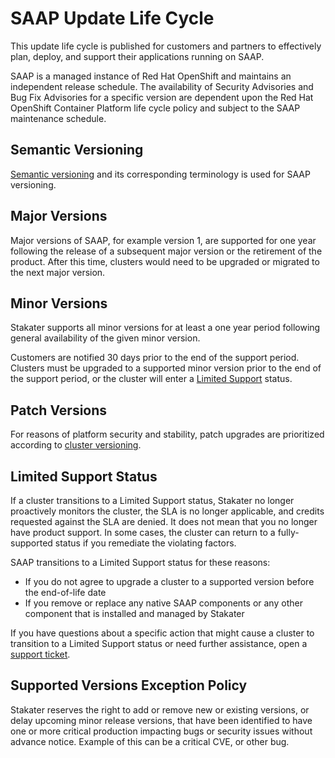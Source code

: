 # SAAP Update Life Cycle

This update life cycle is published for customers and partners to effectively plan, deploy, and support their applications running on SAAP.

SAAP is a managed instance of Red Hat OpenShift and maintains an independent release schedule. The availability of Security Advisories and Bug Fix Advisories for a specific version are dependent upon the Red Hat OpenShift Container Platform life cycle policy and subject to the SAAP maintenance schedule.

## Semantic Versioning

[Semantic versioning](https://semver.org/) and its corresponding terminology is used for SAAP versioning.

## Major Versions

Major versions of SAAP, for example version 1, are supported for one year following the release of a subsequent major version or the retirement of the product. After this time, clusters would need to be upgraded or migrated to the next major version.

## Minor Versions

Stakater supports all minor versions for at least a one year period following general availability of the given minor version.

Customers are notified 30 days prior to the end of the support period. Clusters must be upgraded to a supported minor version prior to the end of the support period, or the cluster will enter a [Limited Support](#limited-support-status) status.

## Patch Versions

For reasons of platform security and stability, patch upgrades are prioritized according to [cluster versioning](./responsibilities.md#change-management).

## Limited Support Status

If a cluster transitions to a Limited Support status, Stakater no longer proactively monitors the cluster, the SLA is no longer applicable, and credits requested against the SLA are denied. It does not mean that you no longer have product support. In some cases, the cluster can return to a fully-supported status if you remediate the violating factors.

SAAP transitions to a Limited Support status for these reasons:

- If you do not agree to upgrade a cluster to a supported version before the end-of-life date
- If you remove or replace any native SAAP components or any other component that is installed and managed by Stakater

If you have questions about a specific action that might cause a cluster to transition to a Limited Support status or need further assistance, open a [support ticket](https://support.stakater.com/index.html).

## Supported Versions Exception Policy

Stakater reserves the right to add or remove new or existing versions, or delay upcoming minor release versions, that have been identified to have one or more critical production impacting bugs or security issues without advance notice. Example of this can be a critical CVE, or other bug.
